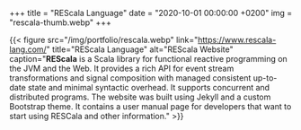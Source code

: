 +++
title = "REScala Language"
date = "2020-10-01 00:00:00 +0200"
img = "rescala-thumb.webp"
+++

{{< figure src="/img/portfolio/rescala.webp" link="https://www.rescala-lang.com/" title="REScala Language" alt="REScala Website" caption="**REScala** is a Scala library for functional reactive programming on the JVM and the Web. It provides a rich API for event stream transformations and signal composition with managed consistent up-to-date state and minimal syntactic overhead. It supports concurrent and distributed programs. The website was built using Jekyll and a custom Bootstrap theme. It contains a user manual page for developers that want to start using RESCala and other information." >}}

